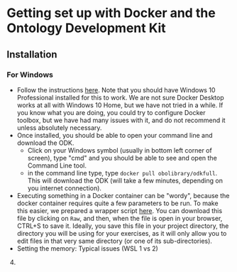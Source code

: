 # Getting set up with Docker and the Ontology Development Kit

## Installation

### For Windows

- Follow the instructions [here](https://hub.docker.com/editions/community/docker-ce-desktop-windows). Note that you should have Windows 10 Professional installed for this to work. We are not sure Docker Desktop works at all with Windows 10 Home, but we have not tried in a while. If you know what you are doing, you could try to configure Docker toolbox, but we have had many issues with it, and do not recommend it unless absolutely necessary.
- Once installed, you should be able to open your command line and download the ODK.
  - Click on your Windows symbol (usually in bottom left corner of screen), type "cmd" and you should be able to see and open the Command Line tool.
  - in the command line type, type `docker pull obolibrary/odkfull`. This will download the ODK (will take a few minutes, depending on you internet connection).
- Executing something in a Docker container can be "wordy", because the docker container requires quite a few parameters to be run. To make this easier, we prepared a wrapper script [here](https://github.com/jamesaoverton/obook/blob/master/resources/odk.bat). You can download this file by clicking on `Raw`, and then, when the file is open in your browser, CTRL+S to save it. Ideally, you save this file in your project directory, the directory you will be using for your exercises, as it will only allow you to edit files in that very same directory (or one of its sub-directories).
- Setting the memory:
  Typical issues (WSL 1 vs 2)

4.
